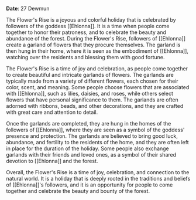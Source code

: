 **Date**: 27 Dewmun

The Flower's Rise is a joyous and colorful holiday that is celebrated by followers of the goddess [[Ehlonna]]. It is a time when people come together to honor their patroness, and to celebrate the beauty and abundance of the forest. During the Flower's Rise, followers of [[Ehlonna]] create a garland of flowers that they procure themselves. The garland is then hung in their home, where it is seen as the embodiment of [[Ehlonna]], watching over the residents and blessing them with good fortune.

The Flower's Rise is a time of joy and celebration, as people come together to create beautiful and intricate garlands of flowers. The garlands are typically made from a variety of different flowers, each chosen for their color, scent, and meaning. Some people choose flowers that are associated with [[Ehlonna]], such as lilies, daisies, and roses, while others select flowers that have personal significance to them. The garlands are often adorned with ribbons, beads, and other decorations, and they are crafted with great care and attention to detail.

Once the garlands are completed, they are hung in the homes of the followers of [[Ehlonna]], where they are seen as a symbol of the goddess' presence and protection. The garlands are believed to bring good luck, abundance, and fertility to the residents of the home, and they are often left in place for the duration of the holiday. Some people also exchange garlands with their friends and loved ones, as a symbol of their shared devotion to [[Ehlonna]] and the forest.

Overall, the Flower's Rise is a time of joy, celebration, and connection to the natural world. It is a holiday that is deeply rooted in the traditions and beliefs of [[Ehlonna]]'s followers, and it is an opportunity for people to come together and celebrate the beauty and bounty of the forest.